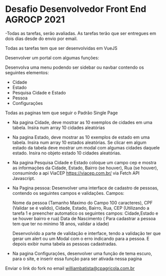# Desafio Desenvolvedor Front End AGROCP 2021

-Todas as tarefas, serão avaliadas. As tarefas terão que ser entregues em dois dias desde do envio por email.

Todas as tarefas tem que ser desenvolvidas em VueJS

Desenvolver um portal com algumas funções:

Desenvolva uma menu podendo ser sidebar ou navbar contendo os seguintes elementos:

- Cidade
- Estado
- Pesquisa Cidade e Estado
- Pessoa
- Configurações

Todas as paginas tem que seguir o Padrão Single Page

- Na pagina Cidade, deve mostrar as 10 exemplos de cidades em uma tabela. Insira num array 10 cidades aleatórias
- Na pagina Estado, deve mostrar as 10 exemplos de estado em uma tabela. Insira num array 10 estados aleatórias. Se clicar em algum estado da tabela deve mostrar um modal com algumas cidades daquele estado. Insira no objeto estado 10 cidades aleatórias.
- Na pagina Pesquisa Cidade e Estado coloque um campo cep e mostra as informações da Cidade, Estado, Bairro (se houver), Rua (se houver), consumindo a api ViaCEP https://viacep.com.br/ via Fetch API Javascript.
- Na Pagina pessoa:
  Desenvolver uma interface de cadastro de pessoas, contendo os seguintes campos e validações.
  Campos:

  Nome da pessoa (Tamanho Maximo do Campo 100 caracteres), CPF (Validar se é valido), Cidade, Estado, Bairro, Rua, CEP (Utilizando a tarefa 1 e preencher automatico os seguintes     campos: Cidade,Estado e se houver bairro e rua) Data de Nascimento ( Para cadastrar a pessoa tem que ter no minimo 18 anos, validar a idade)

  Desenvolvido a parte de validação e interface, tendo a validação ter que gerar um alert ou um Modal com o erro indicando para a pessoa.
  E depois exibir numa tabela as pessoas cadastradas.
  
- Na pagina Configurações, desenvolver uma função de tema escuro, para o site, e inserir essa função para ser ativada nessa pagina


Enviar o link do fork no email williambatista@cpagricola.com.br
